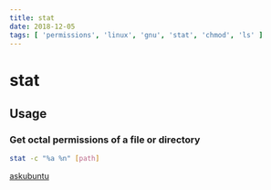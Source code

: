 ```yaml
---
title: stat
date: 2018-12-05
tags: [ 'permissions', 'linux', 'gnu', 'stat', 'chmod', 'ls' ]
---
```


# stat

## Usage

### Get octal permissions of a file or directory

```bash
stat -c "%a %n" [path]
```

[askubuntu](https://askubuntu.com/questions/152001/how-can-i-get-octal-file-permissions-from-command-line#answer-152003)
